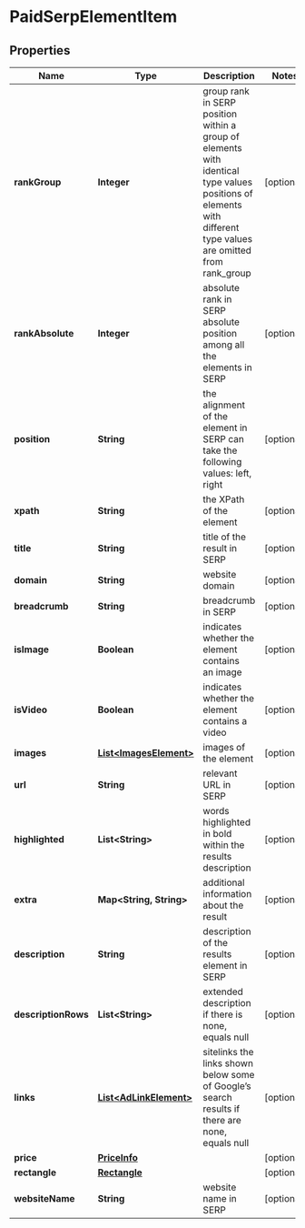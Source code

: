 

# PaidSerpElementItem


## Properties

| Name | Type | Description | Notes |
|------------ | ------------- | ------------- | -------------|
|**rankGroup** | **Integer** | group rank in SERP position within a group of elements with identical type values positions of elements with different type values are omitted from rank_group |  [optional] |
|**rankAbsolute** | **Integer** | absolute rank in SERP absolute position among all the elements in SERP |  [optional] |
|**position** | **String** | the alignment of the element in SERP can take the following values: left, right |  [optional] |
|**xpath** | **String** | the XPath of the element |  [optional] |
|**title** | **String** | title of the result in SERP |  [optional] |
|**domain** | **String** | website domain |  [optional] |
|**breadcrumb** | **String** | breadcrumb in SERP |  [optional] |
|**isImage** | **Boolean** | indicates whether the element contains an image |  [optional] |
|**isVideo** | **Boolean** | indicates whether the element contains a video |  [optional] |
|**images** | [**List&lt;ImagesElement&gt;**](ImagesElement.md) | images of the element |  [optional] |
|**url** | **String** | relevant URL in SERP |  [optional] |
|**highlighted** | **List&lt;String&gt;** | words highlighted in bold within the results description |  [optional] |
|**extra** | **Map&lt;String, String&gt;** | additional information about the result |  [optional] |
|**description** | **String** | description of the results element in SERP |  [optional] |
|**descriptionRows** | **List&lt;String&gt;** | extended description if there is none, equals null |  [optional] |
|**links** | [**List&lt;AdLinkElement&gt;**](AdLinkElement.md) | sitelinks the links shown below some of Google’s search results if there are none, equals null |  [optional] |
|**price** | [**PriceInfo**](PriceInfo.md) |  |  [optional] |
|**rectangle** | [**Rectangle**](Rectangle.md) |  |  [optional] |
|**websiteName** | **String** | website name in SERP |  [optional] |



